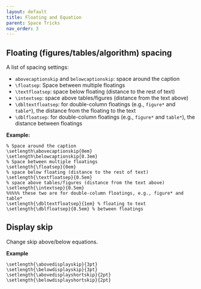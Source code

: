 ```yaml
---
layout: default
title: Floating and Equation
parent: Space Tricks
nav_order: 3
---
```


## Floating (figures/tables/algorithm) spacing

A list of spacing settings:

- `abovecaptionskip` and `belowcaptionskip`: space around the caption
- `\floatsep`: Space between multiple floatings
- `\textfloatsep`: space below floating (distance to the rest of text)
- `\intextsep`: space above tables/figures (distance from the text above)
- `\dbltextfloatsep`: for double-column floatings (e.g., `figure*` and `table*`), the distance from the floating to the text
- `\dblfloatsep`: for double-column floatings (e.g., `figure*` and `table*`), the distance between floatings


**Example:**

```
% Space around the caption
\setlength\abovecaptionskip{0em}
\setlength\belowcaptionskip{0.3em}
% Space between multiple floatings
\setlength{\floatsep}{0em}
% space below floating (distance to the rest of text)
\setlength{\textfloatsep}{0.5em}
% space above tables/figures (distance from the text above)
\setlength{\intextsep}{0.5em} 
%%%%% these two are for double-column floatings, e.g., figure* and table*
\setlength{\dbltextfloatsep}{1em} % floating to text
\setlength{\dblfloatsep}{0.5em} % between floatings
```


## Display skip

Change skip above/below equations.

**Example**

```
\setlength{\abovedisplayskip}{3pt}
\setlength{\belowdisplayskip}{3pt}
\setlength{\abovedisplayshortskip}{2pt}
\setlength{\belowdisplayshortskip}{2pt}
```

